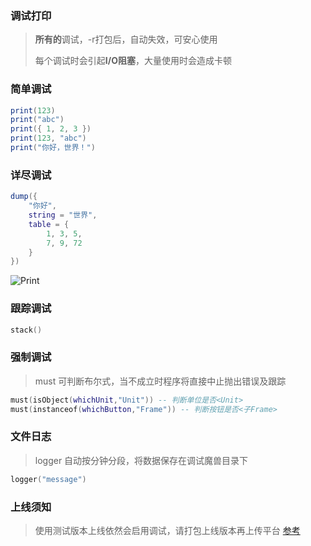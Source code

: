 ### 调试打印

> **所有的**调试，-r打包后，自动失效，可安心使用
>
> 每个调试时会引起**I/O阻塞**，大量使用时会造成卡顿

### 简单调试

```lua
print(123)
print("abc")
print({ 1, 2, 3 })
print(123, "abc")
print("你好，世界！")
```

### 详尽调试

```lua
dump({
    "你好",
    string = "世界",
    table = {
        1, 3, 5,
        7, 9, 72
    }
})
```

![Print](https://gitlab.com/h-document/ralarvo/-/raw/main/images/print.png)

### 跟踪调试

```lua
stack()
```

### 强制调试

> must 可判断布尔式，当不成立时程序将直接中止抛出错误及跟踪

```lua
must(isObject(whichUnit,"Unit")) -- 判断单位是否<Unit>
must(instanceof(whichButton,"Frame")) -- 判断按钮是否<子Frame>
```

### 文件日志

> logger 自动按分钟分段，将数据保存在调试魔兽目录下

```lua
logger("message")
```

### 上线须知

> 使用测试版本上线依然会启用调试，请打包上线版本再上传平台 [参考](https://ralarvo.hunzsig.org/?p=other&n=dz)
